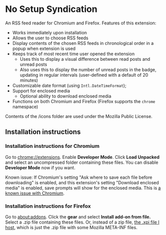 # No Setup Syndication
An RSS feed reader for Chromium and Firefox.
Features of this extension:
- Works immediately upon installation
- Allows the user to choose RSS feeds
- Display contents of the chosen RSS feeds in chronological order in a popup when extension is used
- Keeps track of most recent time user opened the extension
  - Uses this to display a visual difference between read posts and unread posts
  - Also uses this to display the number of unread posts in the badge, updating in regular intervals (user-defined with a default of 20 minutes)
- Customizable date format (using `Intl.DateTimeFormat`);
- Support for enclosed media
  - Optional ability to download enclosed media
- Functions on both Chromium and Firefox (Firefox supports the `chrome` namespace)

Contents of the /icons folder are used under the Mozilla Public License.

## Installation instructions
### Installation instructions for Chromium
Go to <chrome://extensions>. Enable **Developer Mode**. Click **Load Unpacked** and select an uncompressed folder containing these files. You can disable **Developer Mode** now if you want.

Known issue: If Chromium's setting "Ask where to save each file before downloading" is enabled, and this extension's setting "Download enclosed media" is enabled, save prompts will show for the enclosed media. This is [a known issue with Chromium](https://bugs.chromium.org/p/chromium/issues/detail?id=417112).
### Installation instructions for Firefox
Go to <about:addons>. Click the **gear** and select **Install add-on from file.** Select a .zip file containing these files. Or, instead of a zip file, [the .xpi file I host](https://mincerafter42.github.io/assets/no_setup_syndication.xpi), which is just the .zip file with some Mozilla META-INF files.
